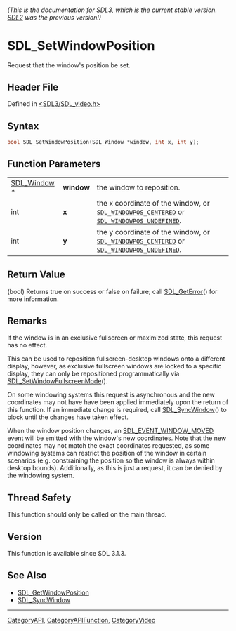 ###### (This is the documentation for SDL3, which is the current stable version. [SDL2](https://wiki.libsdl.org/SDL2/) was the previous version!)
# SDL_SetWindowPosition

Request that the window's position be set.

## Header File

Defined in [<SDL3/SDL_video.h>](https://github.com/libsdl-org/SDL/blob/main/include/SDL3/SDL_video.h)

## Syntax

```c
bool SDL_SetWindowPosition(SDL_Window *window, int x, int y);
```

## Function Parameters

|                            |            |                                                                                                                                                |
| -------------------------- | ---------- | ---------------------------------------------------------------------------------------------------------------------------------------------- |
| [SDL_Window](SDL_Window) * | **window** | the window to reposition.                                                                                                                      |
| int                        | **x**      | the x coordinate of the window, or [`SDL_WINDOWPOS_CENTERED`](SDL_WINDOWPOS_CENTERED) or [`SDL_WINDOWPOS_UNDEFINED`](SDL_WINDOWPOS_UNDEFINED). |
| int                        | **y**      | the y coordinate of the window, or [`SDL_WINDOWPOS_CENTERED`](SDL_WINDOWPOS_CENTERED) or [`SDL_WINDOWPOS_UNDEFINED`](SDL_WINDOWPOS_UNDEFINED). |

## Return Value

(bool) Returns true on success or false on failure; call
[SDL_GetError](SDL_GetError)() for more information.

## Remarks

If the window is in an exclusive fullscreen or maximized state, this
request has no effect.

This can be used to reposition fullscreen-desktop windows onto a different
display, however, as exclusive fullscreen windows are locked to a specific
display, they can only be repositioned programmatically via
[SDL_SetWindowFullscreenMode](SDL_SetWindowFullscreenMode)().

On some windowing systems this request is asynchronous and the new
coordinates may not have have been applied immediately upon the return of
this function. If an immediate change is required, call
[SDL_SyncWindow](SDL_SyncWindow)() to block until the changes have taken
effect.

When the window position changes, an
[SDL_EVENT_WINDOW_MOVED](SDL_EVENT_WINDOW_MOVED) event will be emitted with
the window's new coordinates. Note that the new coordinates may not match
the exact coordinates requested, as some windowing systems can restrict the
position of the window in certain scenarios (e.g. constraining the position
so the window is always within desktop bounds). Additionally, as this is
just a request, it can be denied by the windowing system.

## Thread Safety

This function should only be called on the main thread.

## Version

This function is available since SDL 3.1.3.

## See Also

- [SDL_GetWindowPosition](SDL_GetWindowPosition)
- [SDL_SyncWindow](SDL_SyncWindow)

----
[CategoryAPI](CategoryAPI), [CategoryAPIFunction](CategoryAPIFunction), [CategoryVideo](CategoryVideo)

